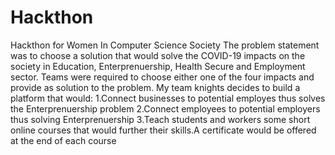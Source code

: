 # Hackthon
Hackthon for Women In Computer Science Society 
The problem statement was to choose a solution that would solve the COVID-19 impacts on the society in Education, Enterprenuership, Health Secure and Employment sector.
Teams were required to choose either one of the four impacts and provide as solution to the problem.
My team knights decides to build a platform that would:
  1.Connect businesses to potential employes thus solves the Enterprenuership problem
  2.Connect employees to potential employers thus solving Enterprenuership
  3.Teach students and workers some short online courses that would further their skills.A certificate would be offered at the end of each course
